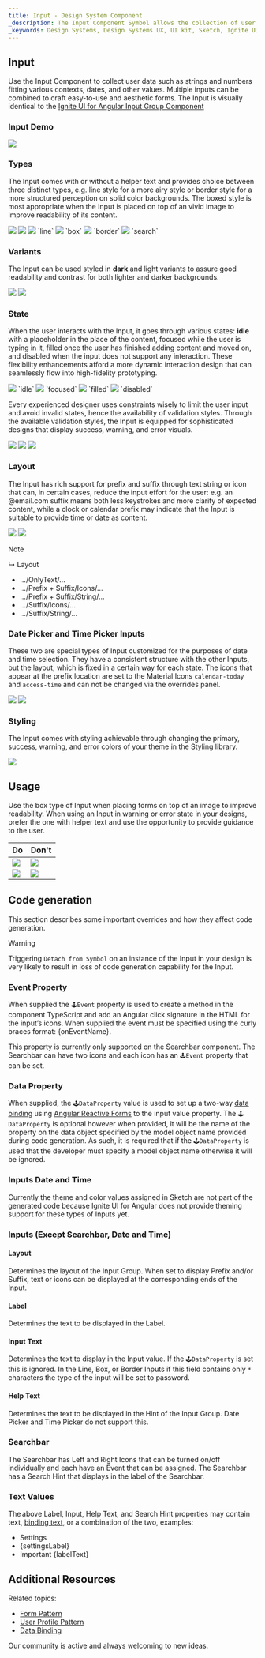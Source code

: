 ```yaml
---
title: Input - Design System Component
_description: The Input Component Symbol allows the collection of user data such as strings, numbers and dates.
_keywords: Design Systems, Design Systems UX, UI kit, Sketch, Ignite UI for Angular, Sketch to Angular, Sketch to Angular, Angular, Angular Design System, Export code from Sketch, Design Kits for Angular, Sketch HTML, Sketch to HTML, Sketch UI kits
---
```


## Input

Use the Input Component to collect user data such as strings and numbers fitting various contexts, dates, and other values. Multiple inputs can be combined to craft easy-to-use and aesthetic forms. The Input is visually identical to the [Ignite UI for Angular Input Group Component](https://www.infragistics.com/products/ignite-ui-angular/angular/components/input_group.html)

### Input Demo

<img class="responsive-img" src="../images/input_demo.png" srcset="../images/input_demo@2x.png 2x" />

### Types

The Input comes with or without a helper text and provides choice between three distinct types, e.g. line style for a more airy style or border style for a more structured perception on solid color backgrounds. The boxed style is most appropriate when the Input is placed on top of an vivid image to improve readability of its content.

<img class="responsive-img" src="../images/input_no-helper.png" srcset="../images/input_no-helper@2x.png 2x" />
<img class="responsive-img" src="../images/input_helper.png" srcset="../images/input_helper@2x.png 2x" />

<img class="responsive-img" src="../images/input_line.png" srcset="../images/input_line@2x.png 2x" />
`line`

<img class="responsive-img" src="../images/input_box.png" srcset="../images/input_box@2x.png 2x" />
`box`

<img class="responsive-img" src="../images/input_border.png" srcset="../images/input_border@2x.png 2x" />
`border`

<img class="responsive-img" src="../images/input_search.png" srcset="../images/input_search@2x.png 2x" />
`search`

### Variants

The Input can be used styled in **dark** and light variants to assure good readability and contrast for both lighter and darker backgrounds.

<img class="responsive-img" src="../images/input_dark.png" srcset="../images/input_dark@2x.png 2x" />
<img class="responsive-img" src="../images/input_light.png" srcset="../images/input_light@2x.png 2x" />

### State

When the user interacts with the Input, it goes through various states: **idle** with a placeholder in the place of the content, focused while the user is typing in it, filled once the user has finished adding content and moved on, and disabled when the input does not support any interaction. These flexibility enhancements afford a more dynamic interaction design that can seamlessly flow into high-fidelity prototyping.

<img class="responsive-img" src="../images/input_idle.png" srcset="../images/input_idle@2x.png 2x" />
`idle`

<img class="responsive-img" src="../images/input_focused.png" srcset="../images/input_focused@2x.png 2x" />
`focused`

<img class="responsive-img" src="../images/input_filled.png" srcset="../images/input_filled@2x.png 2x" />
`filled`

<img class="responsive-img" src="../images/input_disabled.png" srcset="../images/input_disabled@2x.png 2x" />
`disabled`

Every experienced designer uses constraints wisely to limit the user input and avoid invalid states, hence the availability of validation styles. Through the available validation styles, the Input is equipped for sophisticated designs that display success, warning, and error visuals.

<img class="responsive-img" src="../images/input_success.png" srcset="../images/input_success@2x.png 2x" />
<img class="responsive-img" src="../images/input_warning.png" srcset="../images/input_warning@2x.png 2x" />
<img class="responsive-img" src="../images/input_error.png" srcset="../images/input_error@2x.png 2x" />

### Layout

The Input has rich support for prefix and suffix through text string or icon that can, in certain cases, reduce the input effort for the user: e.g. an @email.com suffix means both less keystrokes and more clarity of expected content, while a clock or calendar prefix may indicate that the Input is suitable to provide time or date as content.

<img class="responsive-img" src="../images/input_prefix.png" srcset="../images/input_prefix@2x.png 2x" />
<img class="responsive-img" src="../images/input_suffix.png" srcset="../images/input_suffix@2x.png 2x" />

> [!Note]
> ↳ Layout
>
> - .../OnlyText/...
> - .../Prefix + Suffix/Icons/...
> - .../Prefix + Suffix/String/...
> - .../Suffix/Icons/...
> - .../Suffix/String/...

### Date Picker and Time Picker Inputs

These two are special types of Input customized for the purposes of date and time selection. They have a consistent structure with the other Inputs, but the layout, which is fixed in a certain way for each state. The icons that appear at the prefix location are set to the Material Icons `calendar-today` and `access-time` and can not be changed via the overrides panel.

<img class="responsive-img" src="../images/input_calendar.png" srcset="../images/input_calendar@2x.png 2x" />
<img class="responsive-img" src="../images/input_time-picker.png" srcset="../images/input_time-picker@2x.png 2x" />

### Styling

The Input comes with styling achievable through changing the primary, success, warning, and error colors of your theme in the Styling library.

<img class="responsive-img" src="../images/input_styling.png" srcset="../images/input_styling@2x.png 2x" />

## Usage

Use the box type of Input when placing forms on top of an image to improve readability. When using an Input in warning or error state in your designs, prefer the one with helper text and use the opportunity to provide guidance to the user.

| Do                                                                           | Don't                                                                            |
| ---------------------------------------------------------------------------- | -------------------------------------------------------------------------------- |
| <img class="responsive-img" src="../images/input_do1.png" srcset="../images/input_do1@2x.png 2x" /> | <img class="responsive-img" src="../images/input_dont1.png" srcset="../images/input_dont1@2x.png 2x" /> |
| <img class="responsive-img" src="../images/input_do2.png" srcset="../images/input_do2@2x.png 2x" /> | <img class="responsive-img" src="../images/input_dont2.png" srcset="../images/input_dont2@2x.png 2x" /> |

## Code generation

This section describes some important overrides and how they affect code generation.

> [!WARNING]
> Triggering `Detach from Symbol` on an instance of the Input in your design is very likely to result in loss of code generation capability for the Input.

### Event Property

When supplied the `🕹️Event` property is used to create a method in the component TypeScript and add an Angular click signature in the HTML for the input’s icons. When supplied the event must be specified using the curly braces format: {onEventName}.

This property is currently only supported on the Searchbar component. The Searchbar can have two icons and each icon has an `🕹️Event` property that can be set.

### Data Property

When supplied, the `🕹️DataProperty` value is used to set up a two-way [data binding](../codegen/data-binding.md) using [Angular Reactive Forms](https://angular.io/guide/reactive-forms) to the input value property. The `🕹️DataProperty` is optional however when provided, it will be the name of the property on the data object specified by the model object name provided during code generation. As such, it is required that if the `🕹️DataProperty` is used that the developer must specify a model object name otherwise it will be ignored.

### Inputs Date and Time

Currently the theme and color values assigned in Sketch are not part of the generated code because Ignite UI for Angular does not provide theming support for these types of Inputs yet.

### Inputs (Except Searchbar, Date and Time)

#### Layout

Determines the layout of the Input Group. When set to display Prefix and/or Suffix, text or icons can be displayed at the corresponding ends of the Input.

#### Label

Determines the text to be displayed in the Label.

#### Input Text

Determines the text to display in the Input value. If the `🕹️DataProperty` is set this is ignored. In the Line, Box, or Border Inputs if this field contains only `*` characters the type of the input will be set to password.

#### Help Text

Determines the text to be displayed in the Hint of the Input Group. Date Picker and Time Picker do not support this.

### Searchbar

The Searchbar has Left and Right Icons that can be turned on/off individually and each have an Event that can be assigned. The Searchbar has a Search Hint that displays in the label of the Searchbar.

### Text Values

The above Label, Input, Help Text, and Search Hint properties may contain text, [binding text](../codegen/data-binding.md), or a combination of the two, examples:

- Settings
- {settingsLabel}
- Important {labelText}

## Additional Resources

Related topics:

- [Form Pattern](../patterns/form.md)
- [User Profile Pattern](../patterns/user-profile.md)
- [Data Binding](../codegen/data-binding.md)
  <div class="divider--half"></div>

Our community is active and always welcoming to new ideas.


